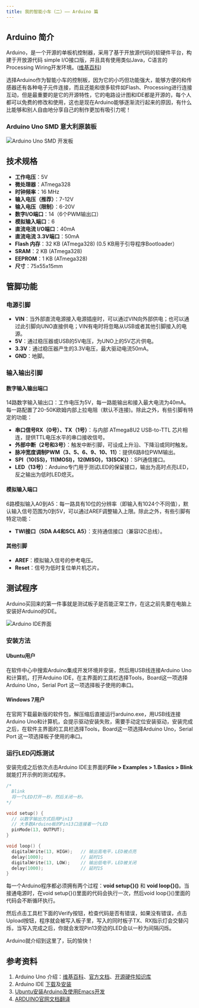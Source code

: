 ```yaml
---
title: 我的智能小车（二）—— Arduino 篇
---
```


## Arduino 简介

Arduino，是一个开源的单板机控制器，采用了基于开放源代码的软硬件平台，构建于开放源代码 simple I/O接口版，并且具有使用类似Java，C语言的Processing Wiring开发环境。([维基百科](http://zh.wikipedia.org/wiki/Arduino))

选择Arduino作为智能小车的控制板，因为它的小巧但功能强大，能够方便的和传感器还有各种电子元件连接，而且还能和很多软件如Flash、Processing进行连接互动，但是最重要的是它的开源特性，它的电路设计图和IDE都是开源的，每个人都可以免费的修改和使用，这也是现在Arduino能够逐渐流行起来的原因，有什么比能够和别人自由地分享自己的制作更加有吸引力呢！

### Arduino Uno SMD 意大利原装板

![Arduino Uno SMD 开发板](https://f002.backblazeb2.com/file/as-cdn/blog/Arduino%20Uno%20SMD%20%E6%84%8F%E5%A4%A7%E5%88%A9%E5%8E%9F%E8%A3%85%E6%9D%BF.jpg)

## 技术规格

* **工作电压**：5V
* **微处理器**：ATmega328
* **时钟频率**：16 MHz
* **输入电压（推荐）**：7-12V
* **输入电压（限制）**：6-20V
* **数字I/O端口**：14（6个PWM输出口）
* **模拟输入端口**：6
* **直流电流 I/O端口**：40mA
* **直流电流 3.3V端口**：50mA
* **Flash 内存**：32 KB (ATmega328) (0.5 KB用于引导程序Bootloader）
* **SRAM**：2 KB (ATmega328)
* **EEPROM**：1 KB (ATmega328)
* **尺寸**：75x55x15mm

## 管脚功能

### 电源引脚

* **VIN**：当外部直流电源接入电源插座时，可以通过VIN向外部供电；也可以通过此引脚向UNO直接供电；VIN有电时将忽略从USB或者其他引脚接入的电源。
* **5V**：通过稳压器或USB的5V电压，为UNO上的5V芯片供电。
* **3.3V**：通过稳压器产生的3.3V电压，最大驱动电流50mA。
* **GND**：地脚。

### 输入输出引脚

#### 数字输入输出端口

14路数字输入输出口：工作电压为5V，每一路能输出和接入最大电流为40mA。每一路配置了20-50K欧姆内部上拉电阻（默认不连接)。除此之外，有些引脚有特定的功能：

* **串口信号RX（0号）、TX（1号）**：与内部 ATmega8U2 USB-to-TTL 芯片相连，提供TTL电压水平的串口接收信号。
* **外部中断（2号和3号）**：触发中断引脚，可设成上升沿、下降沿或同时触发。
* **脉冲宽度调制PWM（3、5、6、9、10、11）**：提供6路8位PWM输出。
* **SPI（10(SS)，11(MOSI)，12(MISO)，13(SCK)）**：SPI通信接口。
* **LED（13号）**：Arduino专门用于测试LED的保留接口，输出为高时点亮LED，反之输出为低时LED熄灭。

#### 模拟输入端口

6路模拟输入A0到A5：每一路具有10位的分辨率（即输入有1024个不同值），默认输入信号范围为0到5V，可以通过AREF调整输入上限。除此之外，有些引脚有特定功能：

* **TWI接口（SDA A4和SCL A5）**：支持通信接口（兼容I2C总线）。

#### 其他引脚

* **AREF**：模拟输入信号的参考电压。
* **Reset**：信号为低时复位单片机芯片。

## 测试程序

Arduino买回来的第一件事就是测试板子是否能正常工作，在这之前先要在电脑上安装好Arduino的IDE。

![Arduino IDE界面](https://f002.backblazeb2.com/file/as-cdn/blog/Arduino%E7%9A%84IDE.jpg)

### 安装方法

#### Ubuntu用户

在软件中心中搜索Arduino集成开发环境并安装，然后用USB线连接Arduino Uno和计算机，打开Arduino IDE，在主界面的工具栏选择Tools，Board这一项选择Arduino Uno，Serial Port 这一项选择板子使用的串口。

#### Windows 7用户

在官网下载最新版的软件包，解压缩后直接运行arduino.exe，用USB线连接Arduino Uno和计算机，会提示驱动安装失败，需要手动定位安装驱动，安装完成之后，在软件主界面的工具栏选择Tools，Board这一项选择Arduino Uno，Serial Port 这一项选择板子使用的串口。

### 运行LED闪烁测试

安装完成之后依次点击Arduino IDE主界面的**File > Examples > 1.Basics > Blink**就能打开示例的测试程序。

```c
/*
  Blink
  将一个LED打开一秒，然后关闭一秒。
*/

void setup() {                
  // 以数字输出方式启用Pin13
  // 大多数Arduino板的Pin13口连接着一个LED
  pinMode(13, OUTPUT);     
}

void loop() {
  digitalWrite(13, HIGH);   // 输出高电平，LED被点亮
  delay(1000);              // 延时1S
  digitalWrite(13, LOW);    // 输出低电平，LED被关闭
  delay(1000);              // 延时1S
}
```

每一个Arduino程序都必须拥有两个过程：**void setup{}()** 和 **void loop{}()**。当接通电源时，在void setup{}()里面的代码会执行一次，然后void loop{}()里面的代码会不断循环执行。

然后点击工具栏下面的Verify按钮，检查代码是否有错误，如果没有错误，点击Upload按钮，程序就会被写入板子里，写入的同时板子TX、RX指示灯会交替闪烁，当写入完成之后，你就会发现Pin13旁边的LED会以一秒为间隔闪烁。

Arduino就介绍到这里了，玩的愉快！

## 参考资料

1. Arduino Uno 介绍：[维基百科](http://zh.wikipedia.org/wiki/Arduino)、[官方文档](http://arduino.cc/en/Main/ArduinoBoardUno)、[开源硬件知识库](http://kb.open.eefocus.com/index.php?title=Arduino_Uno "Arduino_Uno")
2. Arduino IDE [下载](http://arduino.cc/en/Main/Software)及[安装](http://arduino.cc/en/Guide/HomePage)
3. [Ubuntu安装Arduino及使用Emacs开发](http://arduino.cc/en/Guide/HomePage)
4. [ARDUINO官网文档翻译](http://assiss.github.com/arduino-zhcn/)
